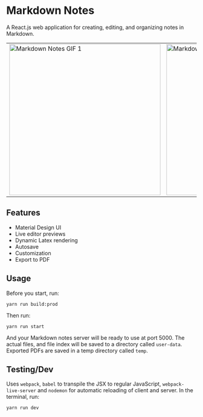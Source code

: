 # Markdown Notes

A React.js web application for creating, editing, and organizing notes in
Markdown.

<table align="center">
    <tr>
        <td>
            <img src="https://raw.githubusercontent.com/eliucs/markdown-notes/master/docs/readme-gif-1.gif" width="400px" alt="Markdown Notes GIF 1" title="Markdown Notes GIF 1">
        </td>
        <td>
            <img src="https://raw.githubusercontent.com/eliucs/markdown-notes/master/docs/readme-gif-2.gif" width="400px" alt="Markdown Notes GIF 2" title="Markdown Notes GIF 2">
        </td>
    </tr>
</table>

## Features

- Material Design UI
- Live editor previews
- Dynamic Latex rendering
- Autosave
- Customization
- Export to PDF

## Usage

Before you start, run:

```
yarn run build:prod
```

Then run:

```
yarn run start
```

And your Markdown notes server will be ready to use at port 5000. The actual files, and file index 
will be saved to a directory called `user-data`. Exported PDFs are saved in a temp directory called
`temp`.

## Testing/Dev

Uses `webpack`, `babel` to transpile the JSX to regular JavaScript, `webpack-live-server` and 
`nodemon` for automatic reloading of client and server. In the terminal, run:

```
yarn run dev
```
